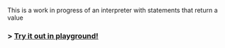 This is a work in progress of an interpreter with statements that return a value

### > [Try it out in playground!](https://eugenioenko.github.io/fog-lang/)
